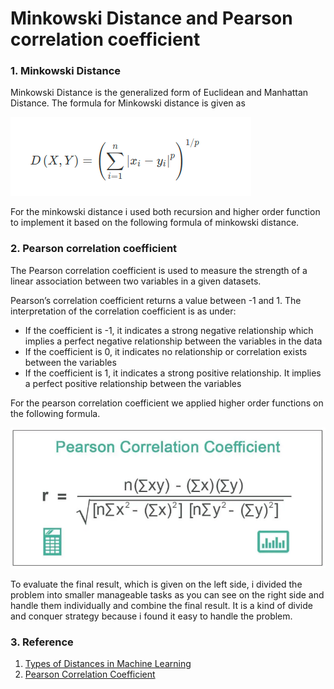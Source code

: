 # Minkowski Distance and Pearson correlation coefficient


### 1.  Minkowski Distance

Minkowski Distance is the generalized form of Euclidean and Manhattan Distance. The formula for Minkowski distance is given as

![Minkowski Distance Formula](Images/minwoski.png)

For the minkowski distance i used both recursion and higher order function to
implement it based on the following formula of minkowski distance.




### 2. Pearson correlation coefficient

The Pearson correlation coefficient is used to measure the strength of a linear association between two variables in a given datasets.


Pearson’s correlation coefficient returns a value between -1 and 1. The interpretation of the correlation coefficient is as under:
* If the coefficient is -1, it indicates a strong negative relationship which implies a perfect negative relationship between the variables in the data
* If the  coefficient is 0, it indicates no relationship or correlation exists between the variables
* If the coefficient is 1, it indicates a strong positive relationship. It implies a perfect positive relationship between the variables

For the pearson correlation coefficient we applied higher order functions on the following formula. <br>

![Pearson Correlation Formula](Images/pearson.PNG)
 



To evaluate the final result, which is given on the left side, i divided the problem into
smaller manageable tasks as you can see on the right side and handle them individually and
combine the final result. It is a kind of divide and conquer strategy because i found it easy
to handle the problem.


### 3. Reference
1. [Types of Distances in Machine Learning](https://medium.com/analytics-vidhya/types-of-distances-in-machine-learning-5b1233380775)
2. [Pearson Correlation Coefficient](https://www.wallstreetmojo.com/pearson-correlation-coefficient/)
